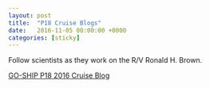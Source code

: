 ```yaml
---
layout: post
title:  "P18 Cruise Blogs"
date:   2016-11-05 00:00:00 +0000
categories: [sticky]
---
```

Follow scientists as they work on the R/V Ronald H. Brown.

[GO-SHIP P18 2016 Cruise Blog](http://goshipp182016.blogspot.com)

